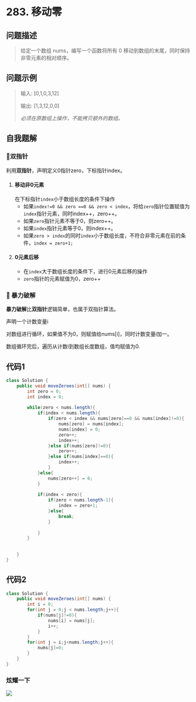 # 283. 移动零
问题描述
----
> 给定一个数组 nums，编写一个函数将所有 0 移动到数组的末尾，同时保持非零元素的相对顺序。

问题示例
----
> 输入: [0,1,0,3,12]
>
> 输出: [1,3,12,0,0]
> 
> *必须在原数组上操作，不能拷贝额外的数组。*

自我题解
----
### 🦄双指针

利用**双指针**，声明定义0指针zero，下标指针index。

1. #### 移动非0元素
   在下标指针`index`小于数组长度的条件下操作
   * 如果`index!=0 && zero ==0 && zero < index`，将给`zero`指针位置赋值为`index`指针元素，同时index++，zero++。
   * 如果`zero`指针元素不等于0，则zero++。
   * 如果`index`指针元素等于0，则index++。
   * 如果`zero > index`的同时`index`小于数组长度，不符合非零元素在前的条件，`index = zero+1;`
2. #### 0元素后移
   * 在`index`大于数组长度的条件下，进行0元素后移的操作
   * `zero`指针的元素赋值为0，zero++


### 🧚‍ 暴力破解

**暴力破解**比**双指针**逻辑简单，也属于双指针算法。

声明一个计数变量i

对数组进行循环，如果值不为0，则赋值给nums[i]，同时计数变量i加一。

数组循环完后，遍历从计数i到数组长度数组，值均赋值为0.


代码1
----
```java
class Solution {
    public void moveZeroes(int[] nums) {
        int zero = 0;
        int index = 0;
        
        while(zero < nums.length){
            if(index < nums.length){
                if(zero < index && nums[zero]==0 && nums[index]!=0){
                    nums[zero] = nums[index];
                    nums[index] = 0;
                    zero++;
                    index++;
                }else if(nums[zero]!=0){
                    zero++;
                }else if(nums[index]==0){
                    index++;
                } 
            }else{
                nums[zero++] = 0;
            }
            
            if(index < zero){
                if(zero < nums.length-1){
                    index = zero+1;
                }else{
                    break;
                }
                
            }
        }
        
        
    }
}
```

代码2
----
```java
class Solution {
    public void moveZeroes(int[] nums) {
        int i = 0;
        for(int j = 0;j < nums.length;j++){
            if(nums[j]!=0){
                nums[i] = nums[j];
                i++;
            }
        }
        for(int j = i;j<nums.length;j++){
            nums[j]=0;
        }
    }
}
```

### 炫耀一下

![](https://cdn.jsdelivr.net/gh/occlive/ImageStore//javabase/283.png)


